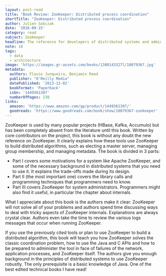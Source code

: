 ```yaml
---
layout: post-read
title: "Book Review: ZooKeeper: Distributed process coordination"
shortTitle: "ZooKeeper: Distributed process coordination"
author: Julien Sobczak
date: '2016-09-15'
category: read
subject: ZooKeeper
headline: The reference for developers of distributed systems and administrators of applications using ZooKeeper in production
note: 16
tags:
  - data
  - architecture
image: 'https://images.gr-assets.com/books/1380143327l/18079367.jpg'
metadata:
  authors: Flavio Junqueira, Benjamin Reed
  publisher: "O'Reilly Media"
  datePublished: '2013-12-02'
  bookFormat: 'Paperback'
  isbn: '1449361307'
  numberOfPages: 238
links:
  amazon: 'https://www.amazon.com/gp/product/1449361307/'
  goodreads: 'https://www.goodreads.com/book/show/18079367-zookeeper'
---
```


ZooKeeper is used by many popular projects (HBase, Kafka, Accumulo) but has been completely absent from the literature until this book. Written by core contributors on the project, this book is without any doubt the new reference on ZooKeeper. It clearly explains how these tools use ZooKeeper to build distributed algorithms, such as electing a master server, managing group membership, and managing metadata. The book is divided in 3 parts:

- Part I covers some motivations for a system like Apache ZooKeeper, and some of the necessary background in distributed systems that you need to use it. It explains the trade-offs made during its design.
- Part II (the most important one) covers the library calls and programming techniques that programmers need to know.
- Part III covers ZooKeeper for system administrators. Programmers might also find it useful, in particular the chapter about internals.

What I appreciate about this book is the authors make it clear: ZooKeeper will not solve all of your problems and authors spend time discussing ways to deal with tricky aspects of ZooKeeper internals. Explanations are always crystal clear. Authors even take the time to review the various logs messages that occur when running ZooKeeper.

If you use the previously cited tools or plan to use ZooKeeper to build a distributed algorithm, this book will teach you how ZooKeeper solves the classic coordination problem, how to use the Java and C APIs and how to be prepared to administer the tool in face of failures of the network, application processes, and ZooKeeper itself. The authors give you enough background in the principles of distributed systems to use ZooKeeper robustly. The only prerequisite is a basic knowledge of Java. One of the best edited technical books I have read!
